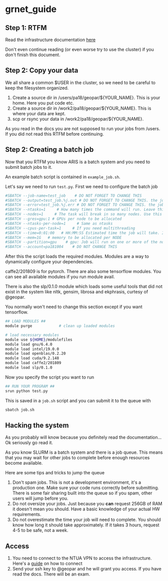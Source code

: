 # grnet_guide

## Step 1: RTFM

Read the infrastructure documentation [here](http://doc.aris.grnet.gr/)

Don't even continue reading (or even worse try to use the cluster) if you don't finish this document.


## Step 2: Copy your data

We all share a common $USER in the cluster, so we need to be careful to keep the filesystem
organized.

1. Create a source dir in /users/pa18/geopar/${YOUR_NAME}. This is your home. Here you put code etc.  
2. Create a source dir in /work2/pa18/geopar/${YOUR_NAME}. This is where your data are kept.
3. scp or rsync your data in /work2/pa18/geopar/${YOUR_NAME}.

As you read in the docs you are not supposed to run your jobs from /users. If you did not read this
RTFM before continuing.

## Step 2: Creating a batch job

Now that you RTFM you know ARIS is a batch system and you need to submit batch jobs to it.

An example batch script is contained in `example_job.sh`.

Let's say we need to run `test.py`. First we need to configure the batch job

```bash
#SBATCH --job-name=test_job    # DO NOT FORGET TO CHANGE THIS
#SBATCH --output=test_job.%j.out # DO NOT FORGET TO CHANGE THIS. the job stdout will be dumped here. (%j expands to jobId).
#SBATCH --error=test_job.%j.err # DO NOT FORGET TO CHANGE THIS. the job stdout will be dumped here. (%j expands to jobId).
#SBATCH --ntasks=1     # How many times the command will run. Leave this to 1 unless you know what you are doing
#SBATCH --nodes=1     # The task will break in so many nodes. Use this if you need many GPUs
#SBATCH --gres=gpu:1 # GPUs per node to be allocated
#SBATCH --ntasks-per-node=1     # Same as ntasks
#SBATCH --cpus-per-task=1     # If you need multithreading
#SBATCH --time=0:01:00   # HH:MM:SS Estimated time the job will take. It will be killed if it exceeds the time limit
#SBATCH --mem=1G   # memory to be allocated per NODE
#SBATCH --partition=gpu    # gpu: Job will run on one or more of the nodes in gpu partition. ml: job will run on the ml node
#SBATCH --account=pa181004    # DO NOT CHANGE THIS
```

After this the script loads the required modules. Modules are a way to dynamically configure your dependencies.

caffe2/201809 is for pytorch. There are also some tensorflow modules. You can see all available modules if you run module avail.

There is also the slp/0.1.0 module which loads some useful tools that did not exist in the system like nltk, gensim, librosa and ekphrasis, curtesy of @geopar.

You normally won't need to change this section except if you want tensorflow.

```bash
## LOAD MODULES ##
module purge            # clean up loaded modules 

# load necessary modules
module use ${HOME}/modulefiles
module load gnu/6.4.0
module load intel/19.0.0
module load openblas/0.2.20
module load cuda/9.2.148
module load caffe2/201809
module load slp/0.1.0
```

Now you specify the script you want to run

```bash
## RUN YOUR PROGRAM ##
srun python test.py
```

This is saved in a `job.sh` script and you can submit it to the queue with

```bash
sbatch job.sh
```

## Hacking the system

As you probably will know because you definitely read the documentation...
Ok seriously go read it.

As you know SLURM is a batch system and there is a job queue. This means that you may wait for other jobs to complete before enough resources become available.

Here are some tips and tricks to jump the queue

1. Don't spam jobs. This is not a development environment, it's a production one. Make sure your code runs correctly before submitting. There is some fair sharing built into the queue so if you spam, other users will jump before you.  
2. Do not oversize your jobs. Just because you **can** request 256GB of RAM it doesn't mean you should. Have a basic knowledge of your actual HW  requirements.  
3. Do not overestimate the time your job will need to complete. You should know how long it should take approximately. If it takes 3 hours, request 4-5 to be safe, not a week.

## Access

1. You need to connect to the NTUA VPN to access the infrastructure. Here's a
[guide](http://www.noc.ntua.gr/el/help-page/vpn/linux) on how to connect  
2. Send your ssh key to @geopar and he will grant you access. If you have read the docs. There will be an exam.


